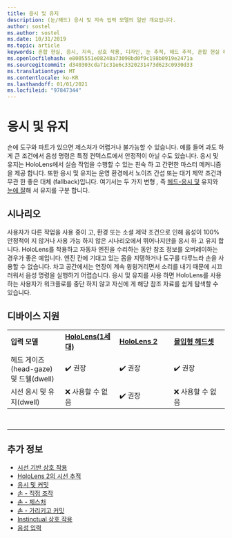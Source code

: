 ```yaml
---
title: 응시 및 유지
description: (눈/헤드) 응시 및 지속 입력 모델의 일반 개요입니다.
author: sostel
ms.author: sostel
ms.date: 10/31/2019
ms.topic: article
keywords: 혼합 현실, 응시, 지속, 상호 작용, 디자인, 눈 추적, 헤드 추적, 혼합 현실 헤드셋, windows mixed Reality 헤드셋, 가상 현실 헤드셋, HoloLens, MRTK, Mixed Reality Toolkit
ms.openlocfilehash: e8005551e08248a73098bd0f9c198b0919e2471a
ms.sourcegitcommit: d340303cda71c31e6c3320231473d623c0930d33
ms.translationtype: MT
ms.contentlocale: ko-KR
ms.lasthandoff: 01/01/2021
ms.locfileid: "97847344"
---
```

# <a name="gaze-and-dwell"></a>응시 및 유지

손에 도구와 파트가 있으면 제스처가 어렵거나 불가능할 수 있습니다.
예를 들어 과도 하 게 큰 조건에서 음성 명령은 특정 컨텍스트에서 안정적이 아닐 수도 있습니다.
응시 및 유지는 HoloLens에서 실습 작업을 수행할 수 있는 친숙 하 고 간편한 마스터 메커니즘을 제공 합니다.
또한 응시 및 유지는 운영 환경에서 노이즈 간섭 또는 대기 제약 조건과 무관 한 좋은 대체 (fallback)입니다.
여기서는 두 가지 변형 _,_ 즉 [헤드-응시 및](gaze-and-dwell-head.md) 유지와 [눈에 잘](gaze-and-dwell-eyes.md)해 서 유지를 구분 합니다.

## <a name="scenarios"></a>시나리오

사용자가 다른 작업을 사용 중이 고, 환경 또는 소셜 제약 조건으로 인해 음성이 100% 안정적이 지 않거나 사용 가능 하지 않은 시나리오에서 뛰어나지만을 응시 하 고 유지 합니다.
HoloLens를 착용하고 자동차 엔진을 수리하는 동안 참조 정보를 오버레이하는 경우가 좋은 예입니다.
엔진 칸에 기대고 있는 몸을 지탱하거나 도구를 다루느라 손을 사용할 수 없습니다.
차고 공간에서는 연장이 계속 윙윙거리면서 소리를 내기 때문에 시끄러워서 음성 명령을 실행하기 어렵습니다.
응시 및 유지를 사용 하면 HoloLens를 사용 하는 사용자가 워크플로를 중단 하지 않고 자신에 게 해당 참조 자료를 쉽게 탐색할 수 있습니다.

## <a name="device-support"></a>디바이스 지원

<table>
    <colgroup>
    <col width="25%" />
    <col width="25%" />
    <col width="25%" />
    <col width="25%" />
    </colgroup>
    <tr>
        <td><strong>입력 모델</strong></td>
        <td><a href="../hololens-hardware-details.md"><strong>HoloLens(1세대)</strong></a></td>
        <td><a href="https://docs.microsoft.com/hololens/hololens2-hardware"><strong>HoloLens 2</strong></td>
        <td><a href="../discover/immersive-headset-hardware-details.md"><strong>몰입형 헤드셋</strong></a></td>
    </tr>
     <tr>
        <td>헤드 게이즈(head-gaze) 및 드웰(dwell)</td>
        <td>✔️ 권장</td>
        <td>✔️ 권장</td>
        <td>✔️ 권장</td>
    </tr>
     <tr>
        <td>시선 응시 및 유지(dwell)</td>
        <td>❌ 사용할 수 없음</td>
        <td>✔️ 권장</td>
        <td>❌ 사용할 수 없음</td>
    </tr>
</table>


<br>

---

 ## <a name="see-also"></a>추가 정보

* [시선 기반 상호 작용](eye-gaze-interaction.md)
* [HoloLens 2의 시선 추적](eye-tracking.md)
* [응시 및 커밋](gaze-and-commit.md)
* [손 - 직접 조작](direct-manipulation.md)
* [손 - 제스처](gaze-and-commit.md#composite-gestures)
* [손 - 가리키고 커밋](point-and-commit.md)
* [Instinctual 상호 작용](interaction-fundamentals.md)
* [음성 입력 ](voice-input.md)
